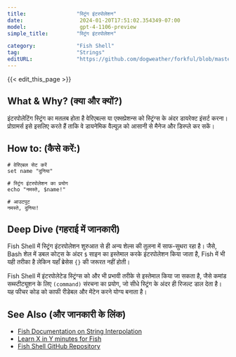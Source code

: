 ```yaml
---
title:                "स्ट्रिंग इंटरपोलेशन"
date:                  2024-01-20T17:51:02.354349-07:00
model:                 gpt-4-1106-preview
simple_title:         "स्ट्रिंग इंटरपोलेशन"

category:             "Fish Shell"
tag:                  "Strings"
editURL:              "https://github.com/dogweather/forkful/blob/master/content/hi/fish-shell/interpolating-a-string.md"
---
```


{{< edit_this_page >}}

## What & Why? (क्या और क्यों?)
इंटरपोलेटिंग स्ट्रिंग का मतलब होता है वेरिएबल्स या एक्सप्रेशन्स को स्ट्रिंग्स के अंदर डायरेक्ट इंसर्ट करना। प्रोग्रामर्स इसे इसलिए करते हैं ताकि वे डायनेमिक वैल्यूज़ को आसानी से मैनेज और डिस्प्ले कर सकें।

## How to: (कैसे करें:)
```Fish Shell
# वेरिएबल सेट करें
set name "दुनिया"

# स्ट्रिंग इंटरपोलेशन का प्रयोग
echo "नमस्ते, $name!"

# आउटपुट
नमस्ते, दुनिया!
```

## Deep Dive (गहराई में जानकारी)
Fish Shell में स्ट्रिंग इंटरपोलेशन शुरुआत से ही अन्य शेल्स की तुलना में साफ-सुथरा रहा है। जैसे, Bash शेल में डबल कोट्स के अंदर `$` साइन का इस्तेमाल करके इंटरपोलेशन किया जाता है, Fish में भी यही तरीका है लेकिन यहाँ ब्रेसेस `{}` की जरूरत नहीं होती।

Fish Shell में इंटरपोलेटेड स्ट्रिंग्स को और भी प्रभावी तरीके से इस्तेमाल किया जा सकता है, जैसे कमांड सब्स्टीट्यूशन के लिए `(command)` संरचना का प्रयोग, जो सीधे स्ट्रिंग के अंदर ही रिजल्ट डाल देता है। यह फीचर कोड को काफी रीडेबल और मेंटेन करने योग्य बनाता है।

## See Also (और जानकारी के लिंक)
- [Fish Documentation on String Interpolation](https://fishshell.com/docs/current/index.html#syntax-command-sub)
- [Learn X in Y minutes for Fish](https://learnxinyminutes.com/docs/fish/)
- [Fish Shell GitHub Repository](https://github.com/fish-shell/fish-shell)
